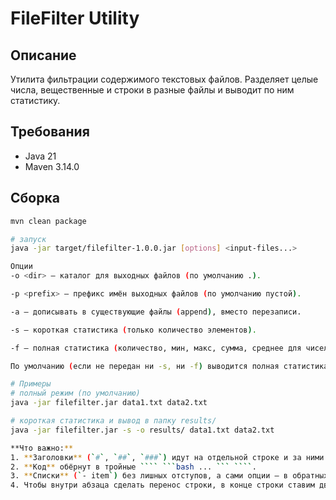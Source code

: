 # FileFilter Utility

## Описание
Утилита фильтрации содержимого текстовых файлов. Разделяет целые числа, вещественные и строки в разные файлы и выводит по ним статистику.

## Требования
- Java 21 
- Maven 3.14.0

## Сборка
```bash
mvn clean package

# запуск
java -jar target/filefilter-1.0.0.jar [options] <input-files...>

Опции
-o <dir> — каталог для выходных файлов (по умолчанию .).

-p <prefix> — префикс имён выходных файлов (по умолчанию пустой).

-a — дописывать в существующие файлы (append), вместо перезаписи.

-s — короткая статистика (только количество элементов).

-f — полная статистика (количество, мин, макс, сумма, среднее для чисел; плюс min/max-длина для строк).

По умолчанию (если не передан ни -s, ни -f) выводится полная статистика.

# Примеры
# полный режим (по умолчанию)
java -jar filefilter.jar data1.txt data2.txt

# короткая статистика и вывод в папку results/
java -jar filefilter.jar -s -o results/ data1.txt data2.txt

**Что важно:**
1. **Заголовки** (`#`, `##`, `###`) идут на отдельной строке и за ними сразу текст или пустая строка.  
2. **Код** обёрнут в тройные ```` ```bash ... ``` ````.  
3. **Списки** (`- item`) без лишных отступов, а сами опции — в обратных апострофах `` `-s` `` для моноширинного шрифта.  
4. Чтобы внутри абзаца сделать перенос строки, в конце строки ставим два пробела (как после «файлов.␣␣»).  
